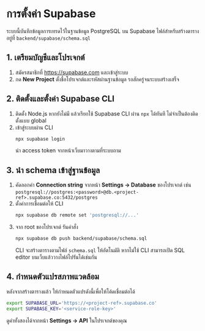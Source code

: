 # การตั้งค่า Supabase

ระบบนี้บันทึกข้อมูลการเทรดไว้ในฐานข้อมูล PostgreSQL บน Supabase ไฟล์สำหรับสร้างตารางอยู่ที่ `backend/supabase/schema.sql`

## 1. เตรียมบัญชีและโปรเจกต์

1. สมัครสมาชิกที่ <https://supabase.com> และเข้าสู่ระบบ
2. กด **New Project** ตั้งชื่อโปรเจกต์และรหัสผ่านฐานข้อมูล รอสักครู่จนระบบสร้างเสร็จ

## 2. ติดตั้งและตั้งค่า Supabase CLI

1. ติดตั้ง Node.js หากยังไม่มี แล้วเรียกใช้ Supabase CLI ผ่าน `npx` ได้ทันที ไม่จำเป็นต้องติดตั้งแบบ global
2. เข้าสู่ระบบผ่าน CLI
   ```bash
   npx supabase login
   ```
   นำ access token จากหน้าเว็บมาวางตามที่ระบบถาม

## 3. นำ schema เข้าสู่ฐานข้อมูล

1. คัดลอกค่า **Connection string** จากหน้า **Settings → Database** ของโปรเจกต์ เช่น
   `postgresql://postgres:<password>@db.<project-ref>.supabase.co:5432/postgres`
2. ตั้งค่าการเชื่อมต่อให้ CLI
   ```bash
   npx supabase db remote set 'postgresql://...'
   ```
3. จาก root ของโปรเจกต์ รันคำสั่ง
   ```bash
   npx supabase db push backend/supabase/schema.sql
   ```
   CLI จะสร้างตารางตามไฟล์ `schema.sql` ให้อัตโนมัติ หากไม่ใช้ CLI สามารถเปิด SQL editor บนเว็บแล้ววางไฟล์ไปรันได้เช่นกัน

## 4. กำหนดตัวแปรสภาพแวดล้อม

หลังจากสร้างตารางแล้ว ให้กำหนดตัวแปรดังนี้เพื่อให้โค้ดเชื่อมต่อได้

```bash
export SUPABASE_URL='https://<project-ref>.supabase.co'
export SUPABASE_KEY='<service-role-key>'
```

ดูค่าทั้งสองได้จากหน้า **Settings → API** ในโปรเจกต์ของคุณ
